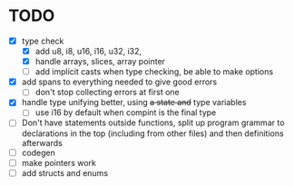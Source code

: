 # TODO

- [x] type check
  - [x] add u8, i8, u16, i16, u32, i32,
  - [x] handle arrays, slices, array pointer
  - [ ] add implicit casts when type checking, be able to make options
- [x] add spans to everything needed to give good errors
  - [ ] don't stop collecting errors at first one
- [x] handle type unifying better, using ~~a state and~~ type variables
  - [ ] use i16 by default when compint is the final type
- [ ] Don't have statements outside functions, split up program grammar to declarations in the top (including from other files) and then definitions afterwards
- [ ] codegen
- [ ] make pointers work
- [ ] add structs and enums
